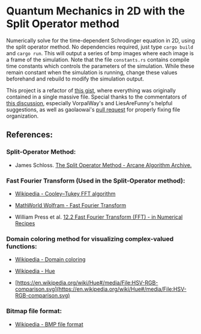 # Quantum Mechanics in 2D with the Split Operator method

Numerically solve for the time-dependent Schrodinger equation in 2D,
using the split operator method. No dependencies required, just type
`cargo build` and `cargo run`.
This will output a series of bmp images where each image is a frame of the 
simulation. Note that the file `constants.rs` contains compile time constants
which controls the parameters of the simulation. While these remain constant when the simulation is running, change these values beforehand and rebuild to modify the simulation output.

This project is a refactor of [this gist](https://gist.github.com/marl0ny/81a2e5498a05f50040f4d928ad805ef6), where everything was originally contained in a single massive file. Special thanks to the commentators of [this discussion](https://www.reddit.com/r/rust/comments/1c8tsig/comment/l0guur7), especially VorpalWay's and LiesAreFunny's helpful suggestions, as well as gaolaowai's [pull request](https://github.com/marl0ny/Rust-Sims/pull/1) for properly fixing file organization.

## References:

### Split-Operator Method:

 - James Schloss. [The Split Operator Method - Arcane Algorithm Archive.](https://www.algorithm-archive.org/contents/split-operator_method/split-operator_method.html)

### Fast Fourier Transform (Used in the Split-Operator method):

 - [Wikipedia - Cooley–Tukey FFT algorithm](https://en.wikipedia.org/wiki/Cooley%E2%80%93Tukey_FFT_algorithm)

 - [MathWorld Wolfram - Fast Fourier Transform](http://mathworld.wolfram.com/FastFourierTransform.html)

 - William Press et al. [12.2 Fast Fourier Transform (FFT) - in Numerical Recipes](https://websites.pmc.ucsc.edu/~fnimmo/eart290c_17/NumericalRecipesinF77.pdf)

### Domain coloring method for visualizing complex-valued functions:

 - [Wikipedia - Domain coloring](https://en.wikipedia.org/wiki/Domain_coloring)

 - [Wikipedia - Hue](https://en.wikipedia.org/wiki/Hue)

 - [https://en.wikipedia.org/wiki/Hue#/media/File:HSV-RGB-comparison.svg](https://en.wikipedia.org/wiki/Hue#/media/File:HSV-RGB-comparison.svg)

### Bitmap file format:

 - [Wikipedia - BMP file format](https://en.wikipedia.org/wiki/BMP_file_format)